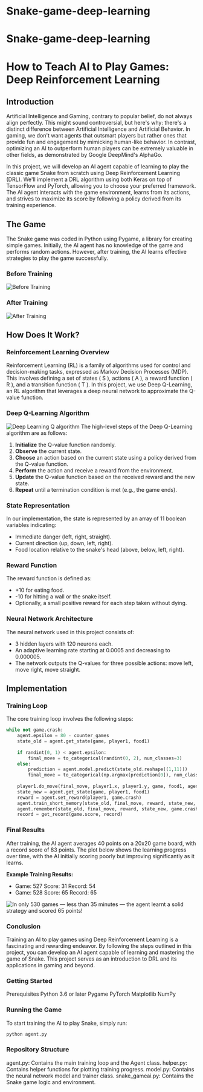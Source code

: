# Snake-game-deep-learning

# Snake-game-deep-learning

# How to Teach AI to Play Games: Deep Reinforcement Learning

## Introduction

Artificial Intelligence and Gaming, contrary to popular belief, do not always align perfectly. This might sound controversial, but here's why: there's a distinct difference between Artificial Intelligence and Artificial Behavior. In gaming, we don't want agents that outsmart players but rather ones that provide fun and engagement by mimicking human-like behavior. In contrast, optimizing an AI to outperform human players can be extremely valuable in other fields, as demonstrated by Google DeepMind's AlphaGo.

In this project, we will develop an AI agent capable of learning to play the classic game Snake from scratch using Deep Reinforcement Learning (DRL). We'll implement a DRL algorithm using both Keras on top of TensorFlow and PyTorch, allowing you to choose your preferred framework. The AI agent interacts with the game environment, learns from its actions, and strives to maximize its score by following a policy derived from its training experience.

## The Game

The Snake game was coded in Python using Pygame, a library for creating simple games. Initially, the AI agent has no knowledge of the game and performs random actions. However, after training, the AI learns effective strategies to play the game successfully.

### Before Training

![Before Training](assets/untrained.gif)

### After Training

![After Training](assets/Trained.gif)

## How Does It Work?

### Reinforcement Learning Overview

Reinforcement Learning (RL) is a family of algorithms used for control and decision-making tasks, expressed as Markov Decision Processes (MDP). This involves defining a set of states \( S \), actions \( A \), a reward function \( R \), and a transition function \( T \). In this project, we use Deep Q-Learning, an RL algorithm that leverages a deep neural network to approximate the Q-value function.

### Deep Q-Learning Algorithm
![Deep Learning Q algorithm](assets/deepL.png)
The high-level steps of the Deep Q-Learning algorithm are as follows:
1. **Initialize** the Q-value function randomly.
2. **Observe** the current state.
3. **Choose** an action based on the current state using a policy derived from the Q-value function.
4. **Perform** the action and receive a reward from the environment.
5. **Update** the Q-value function based on the received reward and the new state.
6. **Repeat** until a termination condition is met (e.g., the game ends).

### State Representation

In our implementation, the state is represented by an array of 11 boolean variables indicating:
- Immediate danger (left, right, straight).
- Current direction (up, down, left, right).
- Food location relative to the snake's head (above, below, left, right).

### Reward Function

The reward function is defined as:
- +10 for eating food.
- -10 for hitting a wall or the snake itself.
- Optionally, a small positive reward for each step taken without dying.

### Neural Network Architecture

The neural network used in this project consists of:
- 3 hidden layers with 120 neurons each.
- An adaptive learning rate starting at 0.0005 and decreasing to 0.000005.
- The network outputs the Q-values for three possible actions: move left, move right, move straight.

## Implementation

### Training Loop

The core training loop involves the following steps:

```python
while not game.crash:
    agent.epsilon = 80 - counter_games
    state_old = agent.get_state(game, player1, food1)
    
    if randint(0, 1) < agent.epsilon:
        final_move = to_categorical(randint(0, 2), num_classes=3)
    else:
        prediction = agent.model.predict(state_old.reshape((1,11)))
        final_move = to_categorical(np.argmax(prediction[0]), num_classes=3)[0]
    
    player1.do_move(final_move, player1.x, player1.y, game, food1, agent)
    state_new = agent.get_state(game, player1, food1)
    reward = agent.set_reward(player1, game.crash)
    agent.train_short_memory(state_old, final_move, reward, state_new, game.crash)
    agent.remember(state_old, final_move, reward, state_new, game.crash)
    record = get_record(game.score, record)
```
### Final Results
After training, the AI agent averages 40 points on a 20x20 game board, with a record score of 83 points. The plot below shows the learning progress over time, with the AI initially scoring poorly but improving significantly as it learns.

**Example Training Results:**

- Game: 527 Score: 31 Record: 54
- Game: 528 Score: 65 Record: 65

![In only 530 games — less than 35 minutes — the agent learnt a solid strategy and scored 65 points!](assets/plot.png)

### Conclusion
Training an AI to play games using Deep Reinforcement Learning is a fascinating and rewarding endeavor. By following the steps outlined in this project, you can develop an AI agent capable of learning and mastering the game of Snake. This project serves as an introduction to DRL and its applications in gaming and beyond.



### Getting Started
Prerequisites
Python 3.6 or later
Pygame
PyTorch
Matplotlib
NumPy

### Running the Game
To start training the AI to play Snake, simply run:
```python
python agent.py
```

### Repository Structure
agent.py: Contains the main training loop and the Agent class.
helper.py: Contains helper functions for plotting training progress.
model.py: Contains the neural network model and trainer class.
snake_gameai.py: Contains the Snake game logic and environment.